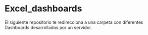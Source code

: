 # Excel_dashboards
El siguiente repositorio te redirecciona a una carpeta con diferentes Dashboards desarrollados por un servidor. 
